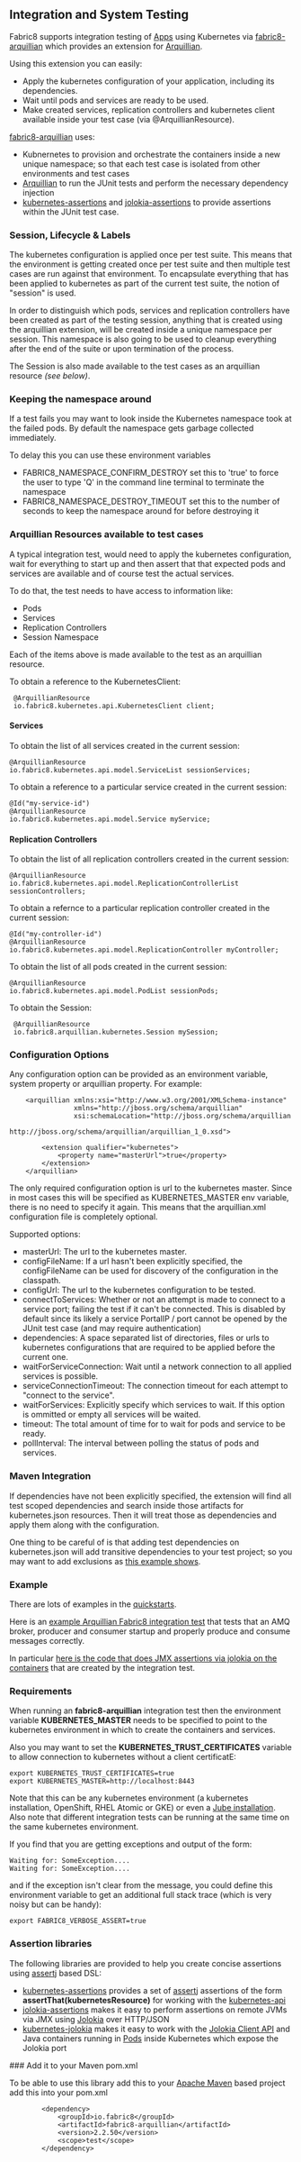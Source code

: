 ## Integration and System Testing

Fabric8 supports integration testing of [Apps](apps.html) using Kubernetes via [fabric8-arquillian](https://github.com/fabric8io/fabric8/tree/master/components/fabric8-arquillian) which provides an extension for [Arquillian](http://arquillian.org/).

Using this extension you can easily:

* Apply the kubernetes configuration of your application, including its dependencies.
* Wait until pods and services are ready to be used.
* Make created services, replication controllers and kubernetes client available inside your test case (via @ArquillianResource).

[fabric8-arquillian](https://github.com/fabric8io/fabric8/tree/master/components/fabric8-arquillian) uses:

* Kubnernetes to provision and orchestrate the containers inside a new unique namespace; so that each test case is isolated from other environments and test cases
* [Arquillian](http://arquillian.org/) to run the JUnit tests and perform the necessary dependency injection
* [kubernetes-assertions](https://github.com/fabric8io/fabric8/tree/master/components/kubernetes-assertions) and [jolokia-assertions](https://github.com/fabric8io/fabric8/tree/master/components/jolokia-assertions) to provide assertions within the JUnit test case.

### Session, Lifecycle &amp; Labels

The kubernetes configuration is applied once per test suite. This means that the environment is getting created once per test suite and then multiple test cases are run against that environment.
To encapsulate everything that has been applied to kubernetes as part of the current test suite, the notion of "session" is used.

In order to distinguish which pods, services and replication controllers have been created as part of the testing session, anything that is created using the arquillian extension, will be created inside a unique namespace per session.
This namespace is also going to be used to cleanup everything after the end of the suite or upon termination of the process.

The Session is also made available to the test cases as an arquillian resource _(see below)_.

### Keeping the namespace around

If a test fails you may want to look inside the Kubernetes namespace took at the failed pods. By default the namespace gets garbage collected immediately.

To delay this you can use these environment variables

* FABRIC8_NAMESPACE_CONFIRM_DESTROY set this to 'true' to force the user to type 'Q' in the command line terminal to terminate the namespace
* FABRIC8_NAMESPACE_DESTROY_TIMEOUT set this to the number of seconds to keep the namespace around for before destroying it

### Arquillian Resources available to test cases

A typical integration test, would need to apply the kubernetes configuration, wait for everything to start up and then assert that that expected pods and services are available and of course test the actual services.

To do that, the test needs to have access to information like:

* Pods
* Services
* Replication Controllers
* Session Namespace

Each of the items above is made available to the test as an arquillian resource. 


To obtain a reference to the KubernetesClient:

     @ArquillianResource
     io.fabric8.kubernetes.api.KubernetesClient client;

#### Services

To obtain the list of all services created in the current session:

    @ArquillianResource
    io.fabric8.kubernetes.api.model.ServiceList sessionServices;


To obtain a reference to a particular service created in the current session:


    @Id("my-service-id")
    @ArquillianResource
    io.fabric8.kubernetes.api.model.Service myService;

#### Replication Controllers


To obtain the list of all replication controllers created in the current session:

    @ArquillianResource
    io.fabric8.kubernetes.api.model.ReplicationControllerList sessionControllers;

To obtain a refernce to a particular replication controller created in the current session:


    @Id("my-controller-id")
    @ArquillianResource
    io.fabric8.kubernetes.api.model.ReplicationController myController;
        

To obtain the list of all pods created in the current session:
      
    @ArquillianResource
    io.fabric8.kubernetes.api.model.PodList sessionPods;
        
To obtain the Session:

     @ArquillianResource
     io.fabric8.arquillian.kubernetes.Session mySession;
        
### Configuration Options

Any configuration option can be provided as an environment variable, system property or arquillian property. 
For example:
        
        <arquillian xmlns:xsi="http://www.w3.org/2001/XMLSchema-instance"
                    xmlns="http://jboss.org/schema/arquillian"
                    xsi:schemaLocation="http://jboss.org/schema/arquillian
                    http://jboss.org/schema/arquillian/arquillian_1_0.xsd">
                    
            <extension qualifier="kubernetes">
                <property name="masterUrl">true</property>
            </extension>
        </arquillian>

The only required configuration option is url to the kubernetes master. Since in most cases this will be specified as KUBERNETES_MASTER env variable, there is no need
to specify it again. 
This means that the arquillian.xml configuration file is completely optional.
        
Supported options:
        
* masterUrl: The url to the kubernetes master.
* configFileName: If a url hasn't been explicitly specified, the configFileName can be used for discovery of the configuration in the classpath.
* configUrl: The url to the kubernetes configuration to be tested.
* connectToServices: Whether or not an attempt is made to connect to a service port; failing the test if it can't be connected. This is disabled by default since its likely a service PortalIP / port cannot be opened by the JUnit test case (and may require authentication)
* dependencies: A space separated list of directories, files or urls to kubernetes configurations that are required to be applied before the current one.
* waitForServiceConnection: Wait until a network connection to all applied services is possible.
* serviceConnectionTimeout: The connection timeout for each attempt to "connect to the service".
* waitForServices: Explicitly specify which services to wait. If this option is ommitted or empty all services will be waited.
* timeout: The total amount of time for to wait for pods and service to be ready.
* pollInterval: The interval between polling the status of pods and services.


### Maven Integration

If dependencies have not been explicitly specified, the extension will find all test scoped dependencies and search inside those artifacts for kubernetes.json resources.
Then it will treat those as dependencies and apply them along with the configuration.

One thing to be careful of is that adding test dependencies on kubernetes.json will add transitive dependencies to your test project; so you may want to add exclusions as [this example shows](https://github.com/fabric8io/fabric8/blob/master/itests/pom.xml#L57).

### Example

There are lots of examples in the [quickstarts](http://fabric8.io/guide/quickstarts.html).

Here is an [example Arquillian Fabric8 integration test](https://github.com/fabric8io/fabric8/blob/master/itests/src/test/java/io/fabric8/itests/BrokerProducerConsumerIT.java#L57) that tests that an AMQ broker, producer and consumer startup and properly produce and consume messages correctly.

In particular [here is the code that does JMX assertions via jolokia on the containers](https://github.com/fabric8io/fabric8/blob/master/itests/src/test/java/io/fabric8/itests/BrokerProducerConsumerIT.java#L74) that are created by the integration test.

### Requirements

When running an **fabric8-arquillian** integration test then the environment variable **KUBERNETES_MASTER** needs to be specified to point to the kubernetes environment in which to create the containers and services.

Also you may want to set the **KUBERNETES_TRUST_CERTIFICATES** variable to allow connection to kubernetes without a client certificatE:

    export KUBERNETES_TRUST_CERTIFICATES=true
    export KUBERNETES_MASTER=http://localhost:8443

Note that this can be any kubernetes environment (a kubernetes installation, OpenShift, RHEL Atomic or GKE) or even a [Jube installation](http://fabric8.io/jube/getStarted.html). Also note that different integration tests can be running at the same time on the same kubernetes environment.

If you find that you are getting exceptions and output of the form:

    Waiting for: SomeException....
    Waiting for: SomeException....

and if the exception isn't clear from the message, you could define this environment variable to get an additional full stack trace (which is very noisy but can be handy):

    export FABRIC8_VERBOSE_ASSERT=true

### Assertion libraries

The following libraries are provided to help you create concise assertions using [assertj](http://joel-costigliola.github.io/assertj/) based DSL:

 * [kubernetes-assertions](https://github.com/fabric8io/fabric8/tree/master/components/kubernetes-assertions) provides a set of [assertj](http://joel-costigliola.github.io/assertj/) assertions of the form **assertThat(kubernetesResource)** for working with the [kubernetes-api](https://github.com/fabric8io/fabric8/tree/master/components/kubernetes-api)
 * [jolokia-assertions](https://github.com/fabric8io/fabric8/tree/master/components/jolokia-assertions) makes it easy to perform assertions on remote JVMs via JMX using  [Jolokia](http://jolokia.org/) over HTTP/JSON
 * [kubernetes-jolokia](https://github.com/fabric8io/fabric8/tree/master/components/kubernetes-jolokia) makes it easy to work with the [Jolokia Client API](http://jolokia.org/reference/html/clients.html#client-java) and Java containers running in [Pods](http://fabric8.io/guide/pods.html) inside Kubernetes which expose the Jolokia port

### Add it to your Maven pom.xml

To be able to use this library add this to your [Apache Maven](http://maven.apache.org/) based project add this into your pom.xml

            <dependency>
                <groupId>io.fabric8</groupId>
                <artifactId>fabric8-arquillian</artifactId>
                <version>2.2.50</version>
                <scope>test</scope>
            </dependency>